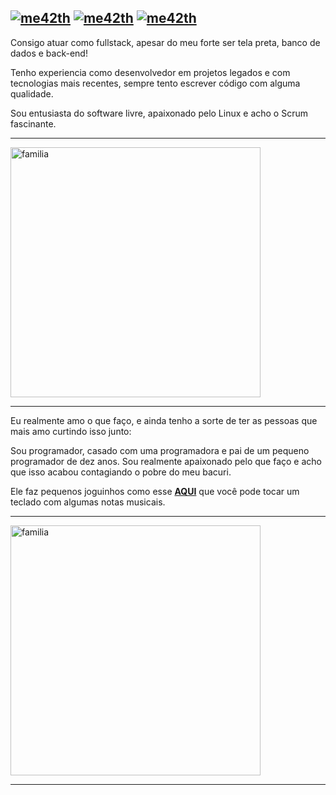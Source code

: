 [![me42th](https://img.shields.io/badge/DEV-PHP-green)](https://github.com/me42th?tab=repositories) [![me42th](https://img.shields.io/badge/DEV-LARAVEL-green)](https://github.com/me42th?tab=repositories) [![me42th](https://img.shields.io/badge/LINKEDIN-green)](https://www.linkedin.com/in/me42th/)  
---------------------------------------------------------

Consigo atuar como fullstack, apesar do meu forte ser tela preta, banco de dados e back-end!

Tenho experiencia como desenvolvedor em projetos legados e com tecnologias mais recentes, sempre tento escrever código com alguma qualidade.  

Sou entusiasta do software livre, apaixonado pelo Linux e acho o Scrum fascinante.

--------------------------------------------------------

<a href="https://www.youtube.com/watch?v=5qap5aO4i9A"><img src="https://user-images.githubusercontent.com/26856017/89372195-e2c4d400-d6bb-11ea-8dd9-1af0a7bc1e74.gif" alt="familia" align="center" width="400"/></a>

--------------------------------------------------------

Eu realmente amo o que faço, e ainda tenho a sorte de ter as pessoas que mais amo curtindo isso junto:

Sou programador, casado com uma programadora e pai de um pequeno programador de dez anos. Sou realmente apaixonado pelo que faço e acho que isso acabou contagiando o pobre do meu bacuri. 

Ele faz pequenos joguinhos como esse **[AQUI](https://scratch.mit.edu/projects/422721105/fullscreen/)** que você pode tocar um teclado com algumas notas musicais. 

---------------------------------------------------------


<img src="https://user-images.githubusercontent.com/26856017/94344142-a21a7480-fff3-11ea-9195-dd83918c2361.jpg" alt="familia" align="center" width="400"/>

---------------------------------------------------------


